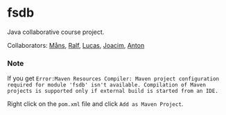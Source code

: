 # fsdb

Java collaborative course project.

Collaborators: [Måns](https://github.com/lem-n), [Ralf](https://github.com/codeItRalf), [Lucas](https://github.com/Lukasinnovation), [Joacim](https://github.com/nekcoj), [Anton](https://github.com/antonohlin)

### Note
If you get `Error:Maven Resources Compiler: Maven project configuration required for module 'fsdb' isn't available. Compilation of Maven projects is supported only if external build is started from an IDE.`

Right click on the `pom.xml` file and click `Add as Maven Project`.
